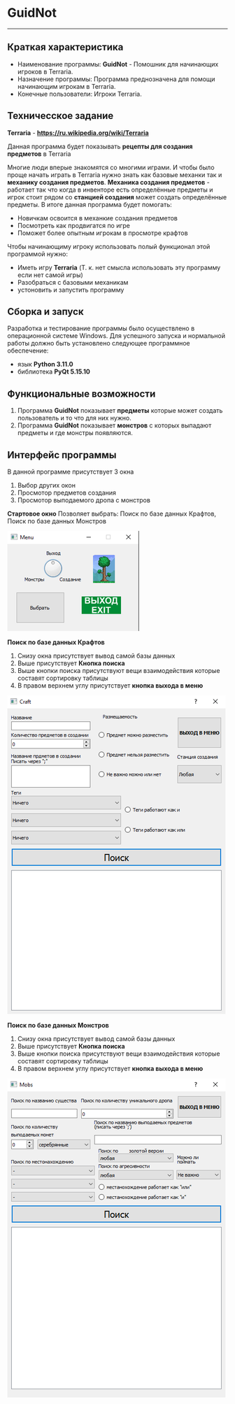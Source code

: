 # GuidNot

---

## Краткая характеристика
* Наименование программы: **GuidNot** - Помошник для начинающих игроков в Terraria.
* Назначение программы: Программа преднозначена для помощи начинающим игрокам в Terraria.
* Конечные пользователи: Игроки Terraria.

## Техничесское задание

**Terraria** - **https://ru.wikipedia.org/wiki/Terraria**

Данная программа будет показывать **рецепты для создания предметов** в Terraria

Многие люди вперые знакомятся со многими играми. И чтобы было проще начать играть в Terraria нужно знать как базовые механки так и **механику создания предметов**.
**Механика создания предметов** - работает так что когда в инвенторе есть определённые предметы и игрок стоит рядом со **станцией создания** может создать определённые предметы.
В итоге данная программа будет помогать:

+ Новичкам освоится в механкие создания предметов
+ Посмотреть как продвигатся по игре
+ Поможет более опытным игрокам в просмотре крафтов

Чтобы начинающиму игроку использовать полый функционал этой программой нужно:

+ Иметь игру **Terraria** (Т. к. нет смысла использовать эту программу если нет самой игры)
+ Разобраться с базовыми механикам
+ устоновить и запустить программу


## Сборка и запуск
Разработка и тестирование программы было осуществлено в операционной системе Windows. Для успешного запуска и нормальной работы должно быть установлено следующее программное обеспечение:

+ язык **Python 3.11.0**
+ библиотека **PyQt 5.15.10**

## Функциональные возможности
1. Программа **GuidNot** показывает **предметы** которые может создать пользователь и то что для них нужно.
2. Программа **GuidNot** показывает **монстров** с которых выпадают предметы и где монстры появляются.

## Интерфейс программы
В данной программе присутствует 3 окна
1. Выбор других окон
2. Просмотор предметов создания
3. Просмотор выподаемого дропа с монстров

**Стартовое окно**
Позволяет выбрать:
Поиск по базе данных Крафтов, 
Поиск по базе данных Монстров

![menu-pic.png](./pic/menu-pic.png 'Интерфейс программы после запуска')

**Поиск по базе данных Крафтов**
1. Снизу окна присутствует вывод самой базы данных
2. Выше присутствует **Кнопка поиска**
3. Выше кнопки поиска присутствуют вещи взаимодействия которые составят сортировку таблицы
4. В правом верхнем углу присутствует **кнопка выхода в меню**

![craft-pic.png](./pic/craft-pic.png 'Интерфейс программы после запуска Базы данных крафтов')

**Поиск по базе данных Монстров**
1. Снизу окна присутствует вывод самой базы данных
2. Выше присутствует **Кнопка поиска**
3. Выше кнопки поиска присутствуют вещи взаимодействия которые составят сортировку таблицы
4. В правом верхнем углу присутствует **кнопка выхода в меню**

![mobs-pic.png](./pic/mobs-pic.png 'Интерфейс программы после запуска Базы данных монстов')
